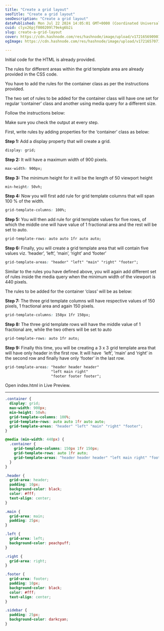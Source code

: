```yaml
---
title: "Create a grid layout"
seoTitle: "Create a grid layout"
seoDescription: "Create a grid layout"
datePublished: Mon Jul 22 2024 14:05:01 GMT+0000 (Coordinated Universal Time)
cuid: clyx26pjf000209l79ekg6b2i
slug: create-a-grid-layout
cover: https://cdn.hashnode.com/res/hashnode/image/upload/v1721656909016/08f212ff-c073-42c5-b1fc-1739d680424a.png
ogImage: https://cdn.hashnode.com/res/hashnode/image/upload/v1721657071953/ec9f230c-7d7f-4d77-9f85-c76bf1965ad8.png

---
```


Initial code for the HTML is already provided.

The rules for different areas within the grid template area are already provided in the CSS code.

You have to add the rules for the container class as per the instructions provided.

The two set of rules to be added for the container class will have one set for regular ‘container’ class and another using media query for a different size.

Follow the instructions below:

Make sure you check the output at every step.

First, write rules by adding properties for the ‘container’ class as below:

**Step 1:** Add a display property that will create a grid.

```css
display: grid;
```

**Step 2:** It will have a maximum width of 900 pixels.

```css
max-width: 900px;
```

**Step 3:** The minimum height for it will be the length of 50 viewport height

```css
min-height: 50vh;
```

**Step 4:** Now you will first add rule for grid template columns that will span 100 % of the width.

```css
grid-template-columns: 100%;
```

**Step 5:** You will then add rule for grid template values for five rows, of which the middle one will have value of 1 fractional area and the rest will be set to auto.

```css
grid-template-rows: auto auto 1fr auto auto;
```

**Step 6:** Finally, you will create a grid template area that will contain five values viz. ‘header’, ‘left’, ‘main’, ‘right’ and ‘footer’

```css
grid-template-areas: "header" "left" "main" "right" "footer";
```

Similar to the rules you have defined above, you will again add different set of rules inside the media query when the minimum width of the viewport is 440 pixels.

The rules to be added for the container ‘class’ will be as below:

**Step 7:** The three grid template columns will have respective values of 150 pixels, 1 fractional area and again 150 pixels.

```css
grid-template-columns: 150px 1fr 150px;
```

**Step 8:** The three grid template rows will have the middle value of 1 fractional are, while the two others will be set to auto

```css
grid-template-rows: auto 1fr auto;
```

**Step 9:** Finally this time, you will be creating a 3 x 3 grid template area that will have only header in the first row. It will have  ‘left’, ‘main’ and ‘right’ in the second row and finally have only ‘footer’ in the last row.

```css
grid-template-areas: "header header header" 
                     "left main right" 
					 "footer footer footer";
```

Open index.html in Live Preview.

---

```css
.container {
  display: grid;
  max-width: 900px;
  min-height: 50vh;
  grid-template-columns: 100%;
  grid-template-rows: auto auto 1fr auto auto;
  grid-template-areas: "header" "left" "main" "right" "footer";
}

@media (min-width: 440px) {
  .container {
    grid-template-columns: 150px 1fr 150px;
    grid-template-rows: auto 1fr auto;
    grid-template-areas: "header header header" "left main right" "footer footer footer";
  }
}

.header {
  grid-area: header;
  padding: 10px;
  background-color: black;
  color: #fff;
  text-align: center;
}

.main {
  grid-area: main;
  padding: 25px;
}

.left {
  grid-area: left;
  background-color: peachpuff;
}

.right {
  grid-area: right;
}

.footer {
  grid-area: footer;
  padding: 10px;
  background-color: black;
  color: #fff;
  text-align: center;
}

.sidebar {
  padding: 25px;
  background-color: darkcyan;
}
```